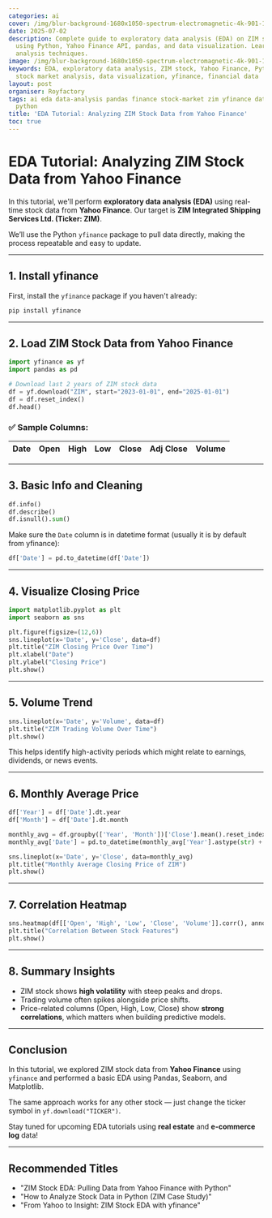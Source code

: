 ```yaml
---
categories: ai
cover: /img/blur-background-1680x1050-spectrum-electromagnetic-4k-901-1.jpg
date: 2025-07-02
description: Complete guide to exploratory data analysis (EDA) on ZIM shipping stock
  using Python, Yahoo Finance API, pandas, and data visualization. Learn stock market
  analysis techniques.
image: /img/blur-background-1680x1050-spectrum-electromagnetic-4k-901-1.jpg
keywords: EDA, exploratory data analysis, ZIM stock, Yahoo Finance, Python, pandas,
  stock market analysis, data visualization, yfinance, financial data
layout: post
organiser: Royfactory
tags: ai eda data-analysis pandas finance stock-market zim yfinance datavisualization
  python
title: 'EDA Tutorial: Analyzing ZIM Stock Data from Yahoo Finance'
toc: true
---
```


# EDA Tutorial: Analyzing ZIM Stock Data from Yahoo Finance

In this tutorial, we'll perform **exploratory data analysis (EDA)** using real-time stock data from **Yahoo Finance**. Our target is **ZIM Integrated Shipping Services Ltd. (Ticker: ZIM)**.

We’ll use the Python `yfinance` package to pull data directly, making the process repeatable and easy to update.

---

## 1. Install yfinance

First, install the `yfinance` package if you haven't already:

```bash
pip install yfinance
````

---

## 2. Load ZIM Stock Data from Yahoo Finance

```python
import yfinance as yf
import pandas as pd

# Download last 2 years of ZIM stock data
df = yf.download("ZIM", start="2023-01-01", end="2025-01-01")
df = df.reset_index()
df.head()
```

### ✅ Sample Columns:

| Date | Open | High | Low | Close | Adj Close | Volume |
| ---- | ---- | ---- | --- | ----- | --------- | ------ |

---

## 3. Basic Info and Cleaning

```python
df.info()
df.describe()
df.isnull().sum()
```

Make sure the `Date` column is in datetime format (usually it is by default from yfinance):

```python
df['Date'] = pd.to_datetime(df['Date'])
```

---

## 4. Visualize Closing Price

```python
import matplotlib.pyplot as plt
import seaborn as sns

plt.figure(figsize=(12,6))
sns.lineplot(x='Date', y='Close', data=df)
plt.title("ZIM Closing Price Over Time")
plt.xlabel("Date")
plt.ylabel("Closing Price")
plt.show()
```

---

## 5. Volume Trend

```python
sns.lineplot(x='Date', y='Volume', data=df)
plt.title("ZIM Trading Volume Over Time")
plt.show()
```

This helps identify high-activity periods which might relate to earnings, dividends, or news events.

---

## 6. Monthly Average Price

```python
df['Year'] = df['Date'].dt.year
df['Month'] = df['Date'].dt.month

monthly_avg = df.groupby(['Year', 'Month'])['Close'].mean().reset_index()
monthly_avg['Date'] = pd.to_datetime(monthly_avg['Year'].astype(str) + '-' + monthly_avg['Month'].astype(str))

sns.lineplot(x='Date', y='Close', data=monthly_avg)
plt.title("Monthly Average Closing Price of ZIM")
plt.show()
```

---

## 7. Correlation Heatmap

```python
sns.heatmap(df[['Open', 'High', 'Low', 'Close', 'Volume']].corr(), annot=True, cmap='coolwarm')
plt.title("Correlation Between Stock Features")
plt.show()
```

---

## 8. Summary Insights

* ZIM stock shows **high volatility** with steep peaks and drops.
* Trading volume often spikes alongside price shifts.
* Price-related columns (Open, High, Low, Close) show **strong correlations**, which matters when building predictive models.

---

## Conclusion

In this tutorial, we explored ZIM stock data from **Yahoo Finance** using `yfinance` and performed a basic EDA using Pandas, Seaborn, and Matplotlib.

The same approach works for any other stock — just change the ticker symbol in `yf.download("TICKER")`.

Stay tuned for upcoming EDA tutorials using **real estate** and **e-commerce log** data!

---

## Recommended Titles

* "ZIM Stock EDA: Pulling Data from Yahoo Finance with Python"
* "How to Analyze Stock Data in Python (ZIM Case Study)"
* "From Yahoo to Insight: ZIM Stock EDA with yfinance"